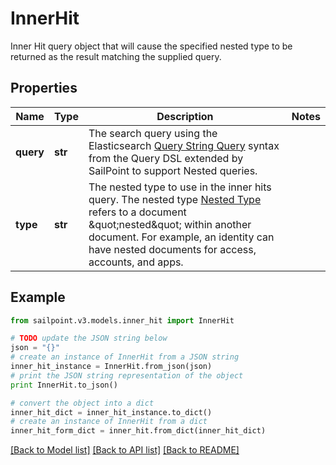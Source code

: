 # InnerHit

Inner Hit query object that will cause the specified nested type to be returned as the result matching the supplied query.

## Properties

Name | Type | Description | Notes
------------ | ------------- | ------------- | -------------
**query** | **str** | The search query using the Elasticsearch [Query String Query](https://www.elastic.co/guide/en/elasticsearch/reference/5.2/query-dsl-query-string-query.html#query-string) syntax from the Query DSL extended by SailPoint to support Nested queries. | 
**type** | **str** | The nested type to use in the inner hits query.  The nested type [Nested Type](https://www.elastic.co/guide/en/elasticsearch/reference/current/nested.html) refers to a document \&quot;nested\&quot; within another document. For example, an identity can have nested documents for access, accounts, and apps. | 

## Example

```python
from sailpoint.v3.models.inner_hit import InnerHit

# TODO update the JSON string below
json = "{}"
# create an instance of InnerHit from a JSON string
inner_hit_instance = InnerHit.from_json(json)
# print the JSON string representation of the object
print InnerHit.to_json()

# convert the object into a dict
inner_hit_dict = inner_hit_instance.to_dict()
# create an instance of InnerHit from a dict
inner_hit_form_dict = inner_hit.from_dict(inner_hit_dict)
```
[[Back to Model list]](../README.md#documentation-for-models) [[Back to API list]](../README.md#documentation-for-api-endpoints) [[Back to README]](../README.md)


